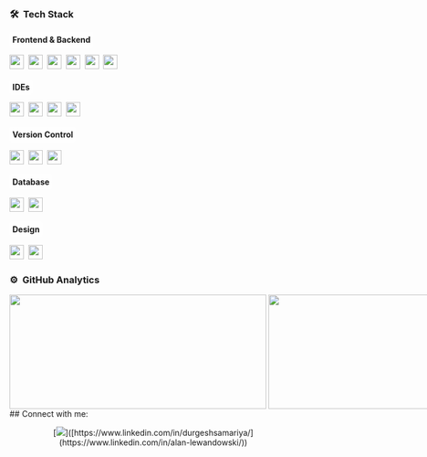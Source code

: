 ### 🛠 &nbsp;Tech Stack

#### <span style="background-color: rgba(255, 255, 255, 0.5); padding: 5px; border-radius: 5px;">Frontend & Backend</span>
<img src="https://img.shields.io/badge/-.NET%20Core-05122A?style=flat&logo=.net&logoColor=512BD4" height="25" />&nbsp;
<img src="https://img.shields.io/badge/-Blazor-05122A?style=flat&logo=blazor" height="25" />&nbsp;
<img src="https://img.shields.io/badge/-JavaScript-05122A?style=flat&logo=javascript" height="25" />&nbsp;
<img src="https://img.shields.io/badge/-Bootstrap-05122A?style=flat&logo=bootstrap&logoColor=563D7C" height="25" />&nbsp;
<img src="https://img.shields.io/badge/-HTML-05122A?style=flat&logo=HTML5" height="25" />&nbsp;
<img src="https://img.shields.io/badge/-CSS-05122A?style=flat&logo=CSS3&logoColor=1572B6" height="25" />&nbsp;

#### <span style="background-color: rgba(255, 255, 255, 0.5); padding: 5px; border-radius: 5px;">IDEs</span>
<img src="https://img.shields.io/badge/-Visual%20Studio-05122A?style=flat&logo=visual-studio&logoColor=5C2D91" height="25" />&nbsp;
<img src="https://img.shields.io/badge/-Visual%20Studio%20Code-05122A?style=flat&logo=visual-studio-code&logoColor=007ACC" height="25" />&nbsp;
<img src="https://img.shields.io/badge/-Eclipse-05122A?style=flat&logo=eclipse-ide&logoColor=2C2255" height="25" />&nbsp;
<img src="https://img.shields.io/badge/-Code::Blocks-05122A?style=flat&logo=codeblocks&logoColor=2C2255" height="25" />

#### <span style="background-color: rgba(255, 255, 255, 0.5); padding: 5px; border-radius: 5px;">Version Control</span>
<img src="https://img.shields.io/badge/-Git-05122A?style=flat&logo=git" height="25" />&nbsp;
<img src="https://img.shields.io/badge/-GitHub-05122A?style=flat&logo=github" height="25" />&nbsp;
<img src="https://img.shields.io/badge/-Markdown-05122A?style=flat&logo=markdown" height="25" />

#### <span style="background-color: rgba(255, 255, 255, 0.5); padding: 5px; border-radius: 5px;">Database</span>
<img src="https://img.shields.io/badge/-SQL%20Server-05122A?style=flat&logo=microsoft-sql-server&logoColor=CC2927" height="25" />&nbsp;
<img src="https://img.shields.io/badge/-MySQL-05122A?style=flat&logo=mysql&logoColor=4479A1" height="25" />

#### <span style="background-color: rgba(255, 255, 255, 0.5); padding: 5px; border-radius: 5px;">Design</span>
<img src="https://img.shields.io/badge/-Illustrator-05122A?style=flat&logo=adobe-illustrator" height="25" />&nbsp;
<img src="https://img.shields.io/badge/-Photoshop-05122A?style=flat&logo=adobe-photoshop" height="25" />


### ⚙️ &nbsp;GitHub Analytics
<div style="display:flex">
    <img height=200 width=450 align="center" src="https://github-readme-stats.vercel.app/api?username=LewanX&show_icons=true&theme=tokyonight" />&nbsp;
  <img height=200  width=400 align="center" src="https://github-readme-stats.vercel.app/api/top-langs/?username=LewanX&hide_progress=true&theme=tokyonight&layout=compact&langs_count=8&card_width=320" />
</div>
## Connect with me:

<p align = "center">
[<img src="https://img.shields.io/badge/linkedin-%2312100E.svg?&style=for-the-badge&logo=linkedin&logoColor=white&color=black" />]([https://www.linkedin.com/in/durgeshsamariya/](https://www.linkedin.com/in/alan-lewandowski/))
</p>

<!--
**LewanX/LewanX** is a ✨ _special_ ✨ repository because its `README.md` (this file) appears on your GitHub profile.

Here are some ideas to get you started:

- 🔭 I’m currently working on ...
- 🌱 I’m currently learning ...
- 👯 I’m looking to collaborate on ...
- 🤔 I’m looking for help with ...
- 💬 Ask me about ...
- 📫 How to reach me: ...
- 😄 Pronouns: ...
- ⚡ Fun fact: ...
-->
